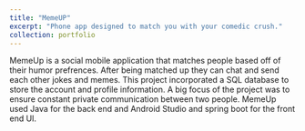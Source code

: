 ```yaml
---
title: "MemeUP"
excerpt: "Phone app designed to match you with your comedic crush."
collection: portfolio
---
```


MemeUp is a social mobile application that matches people based off of their humor prefrences. After
being matched up they can chat and send each other jokes and memes. This project incorporated a SQL database
to store the account and profile information. A big focus of the project was to ensure constant private
communication between two people. MemeUp used Java for the back end and Android Studio and spring boot for the
front end UI.